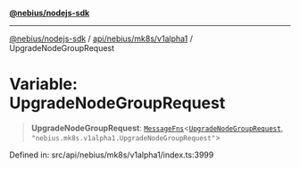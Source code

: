 [**@nebius/nodejs-sdk**](../../../../../README.md)

***

[@nebius/nodejs-sdk](../../../../../README.md) / [api/nebius/mk8s/v1alpha1](../README.md) / UpgradeNodeGroupRequest

# Variable: UpgradeNodeGroupRequest

> **UpgradeNodeGroupRequest**: [`MessageFns`](../../../../../runtime/protos/core/interfaces/MessageFns.md)\<[`UpgradeNodeGroupRequest`](../interfaces/UpgradeNodeGroupRequest.md), `"nebius.mk8s.v1alpha1.UpgradeNodeGroupRequest"`\>

Defined in: src/api/nebius/mk8s/v1alpha1/index.ts:3999
